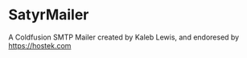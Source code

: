 # SatyrMailer #

A Coldfusion SMTP Mailer created by Kaleb Lewis, and endoresed by https://hostek.com